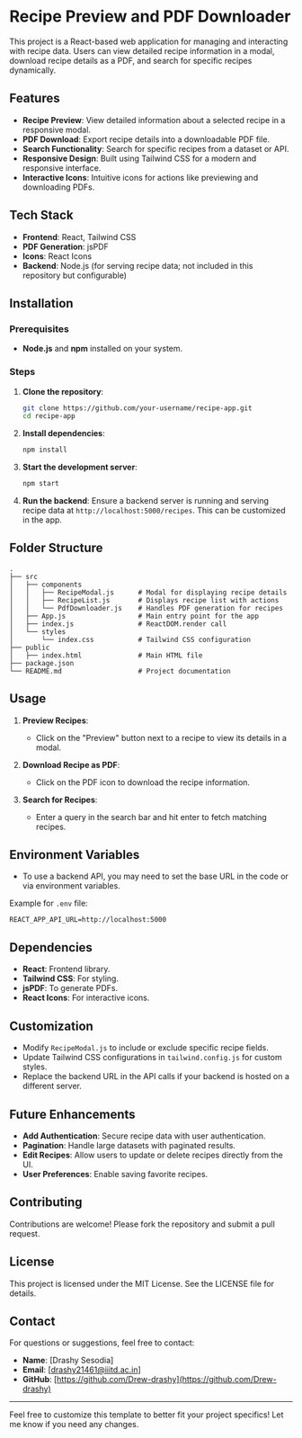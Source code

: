 
# Recipe Preview and PDF Downloader

This project is a React-based web application for managing and interacting with recipe data. Users can view detailed recipe information in a modal, download recipe details as a PDF, and search for specific recipes dynamically.

## Features

- **Recipe Preview**: View detailed information about a selected recipe in a responsive modal.
- **PDF Download**: Export recipe details into a downloadable PDF file.
- **Search Functionality**: Search for specific recipes from a dataset or API.
- **Responsive Design**: Built using Tailwind CSS for a modern and responsive interface.
- **Interactive Icons**: Intuitive icons for actions like previewing and downloading PDFs.

## Tech Stack

- **Frontend**: React, Tailwind CSS
- **PDF Generation**: jsPDF
- **Icons**: React Icons
- **Backend**: Node.js (for serving recipe data; not included in this repository but configurable)

## Installation

### Prerequisites

- **Node.js** and **npm** installed on your system.

### Steps

1. **Clone the repository**:
   ```bash
   git clone https://github.com/your-username/recipe-app.git
   cd recipe-app
   ```

2. **Install dependencies**:
   ```bash
   npm install
   ```

3. **Start the development server**:
   ```bash
   npm start
   ```

4. **Run the backend**:
   Ensure a backend server is running and serving recipe data at `http://localhost:5000/recipes`. This can be customized in the app.

## Folder Structure

```
.
├── src
│   ├── components
│   │   ├── RecipeModal.js      # Modal for displaying recipe details
│   │   ├── RecipeList.js       # Displays recipe list with actions
│   │   └── PdfDownloader.js    # Handles PDF generation for recipes
│   ├── App.js                  # Main entry point for the app
│   ├── index.js                # ReactDOM.render call
│   └── styles
│       └── index.css           # Tailwind CSS configuration
├── public
│   ├── index.html              # Main HTML file
├── package.json
└── README.md                   # Project documentation
```

## Usage

1. **Preview Recipes**:
   - Click on the "Preview" button next to a recipe to view its details in a modal.

2. **Download Recipe as PDF**:
   - Click on the PDF icon to download the recipe information.

3. **Search for Recipes**:
   - Enter a query in the search bar and hit enter to fetch matching recipes.

## Environment Variables

- To use a backend API, you may need to set the base URL in the code or via environment variables.

Example for `.env` file:
```
REACT_APP_API_URL=http://localhost:5000
```

## Dependencies

- **React**: Frontend library.
- **Tailwind CSS**: For styling.
- **jsPDF**: To generate PDFs.
- **React Icons**: For interactive icons.

## Customization

- Modify `RecipeModal.js` to include or exclude specific recipe fields.
- Update Tailwind CSS configurations in `tailwind.config.js` for custom styles.
- Replace the backend URL in the API calls if your backend is hosted on a different server.

## Future Enhancements

- **Add Authentication**: Secure recipe data with user authentication.
- **Pagination**: Handle large datasets with paginated results.
- **Edit Recipes**: Allow users to update or delete recipes directly from the UI.
- **User Preferences**: Enable saving favorite recipes.

## Contributing

Contributions are welcome! Please fork the repository and submit a pull request.

## License

This project is licensed under the MIT License. See the LICENSE file for details.

## Contact

For questions or suggestions, feel free to contact:
- **Name**: [Drashy Sesodia]
- **Email**: [drashy21461@iiitd.ac.in]
- **GitHub**: [https://github.com/Drew-drashy](https://github.com/Drew-drashy)

---

Feel free to customize this template to better fit your project specifics! Let me know if you need any changes.
